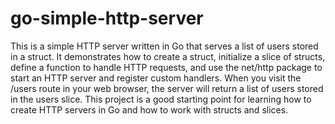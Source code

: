 # go-simple-http-server

This is a simple HTTP server written in Go that serves a list of users stored in a struct. It demonstrates how to create a struct, initialize a slice of structs, define a function to handle HTTP requests, and use the net/http package to start an HTTP server and register custom handlers. When you visit the /users route in your web browser, the server will return a list of users stored in the users slice. This project is a good starting point for learning how to create HTTP servers in Go and how to work with structs and slices.
